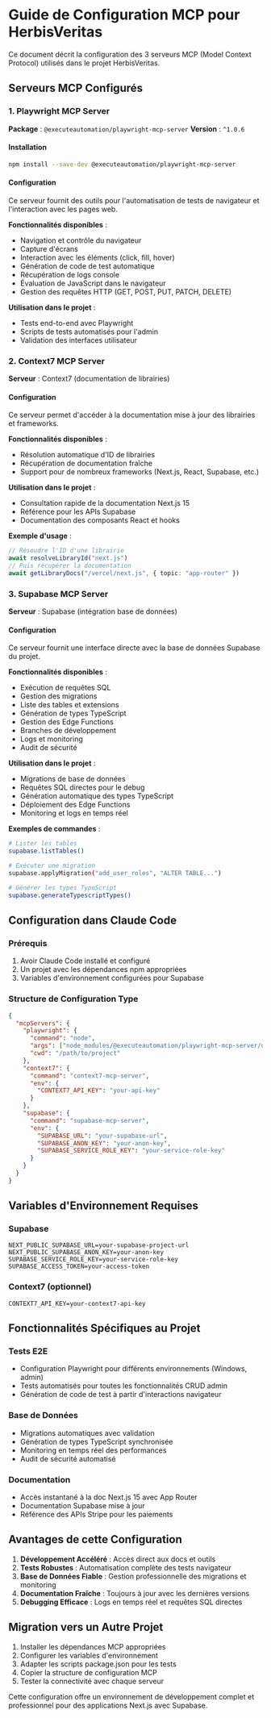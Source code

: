 # Guide de Configuration MCP pour HerbisVeritas

Ce document décrit la configuration des 3 serveurs MCP (Model Context Protocol) utilisés dans le projet HerbisVeritas.

## Serveurs MCP Configurés

### 1. Playwright MCP Server
**Package** : `@executeautomation/playwright-mcp-server`
**Version** : `^1.0.6`

#### Installation
```bash
npm install --save-dev @executeautomation/playwright-mcp-server
```

#### Configuration
Ce serveur fournit des outils pour l'automatisation de tests de navigateur et l'interaction avec les pages web.

**Fonctionnalités disponibles** :
- Navigation et contrôle du navigateur
- Capture d'écrans
- Interaction avec les éléments (click, fill, hover)
- Génération de code de test automatique
- Récupération de logs console
- Évaluation de JavaScript dans le navigateur
- Gestion des requêtes HTTP (GET, POST, PUT, PATCH, DELETE)

**Utilisation dans le projet** :
- Tests end-to-end avec Playwright
- Scripts de tests automatisés pour l'admin
- Validation des interfaces utilisateur

### 2. Context7 MCP Server
**Serveur** : Context7 (documentation de librairies)

#### Configuration
Ce serveur permet d'accéder à la documentation mise à jour des librairies et frameworks.

**Fonctionnalités disponibles** :
- Résolution automatique d'ID de librairies
- Récupération de documentation fraîche
- Support pour de nombreux frameworks (Next.js, React, Supabase, etc.)

**Utilisation dans le projet** :
- Consultation rapide de la documentation Next.js 15
- Référence pour les APIs Supabase
- Documentation des composants React et hooks

**Exemple d'usage** :
```typescript
// Résoudre l'ID d'une librairie
await resolveLibraryId("next.js")
// Puis récupérer la documentation
await getLibraryDocs("/vercel/next.js", { topic: "app-router" })
```

### 3. Supabase MCP Server
**Serveur** : Supabase (intégration base de données)

#### Configuration
Ce serveur fournit une interface directe avec la base de données Supabase du projet.

**Fonctionnalités disponibles** :
- Exécution de requêtes SQL
- Gestion des migrations
- Liste des tables et extensions
- Génération de types TypeScript
- Gestion des Edge Functions
- Branches de développement
- Logs et monitoring
- Audit de sécurité

**Utilisation dans le projet** :
- Migrations de base de données
- Requêtes SQL directes pour le debug
- Génération automatique des types TypeScript
- Déploiement des Edge Functions
- Monitoring et logs en temps réel

**Exemples de commandes** :
```bash
# Lister les tables
supabase.listTables()

# Exécuter une migration
supabase.applyMigration("add_user_roles", "ALTER TABLE...")

# Générer les types TypeScript
supabase.generateTypescriptTypes()
```

## Configuration dans Claude Code

### Prérequis
1. Avoir Claude Code installé et configuré
2. Un projet avec les dépendances npm appropriées
3. Variables d'environnement configurées pour Supabase

### Structure de Configuration Type

```json
{
  "mcpServers": {
    "playwright": {
      "command": "node",
      "args": ["node_modules/@executeautomation/playwright-mcp-server/dist/index.js"],
      "cwd": "/path/to/project"
    },
    "context7": {
      "command": "context7-mcp-server",
      "env": {
        "CONTEXT7_API_KEY": "your-api-key"
      }
    },
    "supabase": {
      "command": "supabase-mcp-server",
      "env": {
        "SUPABASE_URL": "your-supabase-url",
        "SUPABASE_ANON_KEY": "your-anon-key",
        "SUPABASE_SERVICE_ROLE_KEY": "your-service-role-key"
      }
    }
  }
}
```

## Variables d'Environnement Requises

### Supabase
```env
NEXT_PUBLIC_SUPABASE_URL=your-supabase-project-url
NEXT_PUBLIC_SUPABASE_ANON_KEY=your-anon-key
SUPABASE_SERVICE_ROLE_KEY=your-service-role-key
SUPABASE_ACCESS_TOKEN=your-access-token
```

### Context7 (optionnel)
```env
CONTEXT7_API_KEY=your-context7-api-key
```

## Fonctionnalités Spécifiques au Projet

### Tests E2E
- Configuration Playwright pour différents environnements (Windows, admin)
- Tests automatisés pour toutes les fonctionnalités CRUD admin
- Génération de code de test à partir d'interactions navigateur

### Base de Données
- Migrations automatiques avec validation
- Génération de types TypeScript synchronisée
- Monitoring en temps réel des performances
- Audit de sécurité automatisé

### Documentation
- Accès instantané à la doc Next.js 15 avec App Router
- Documentation Supabase mise à jour
- Référence des APIs Stripe pour les paiements

## Avantages de cette Configuration

1. **Développement Accéléré** : Accès direct aux docs et outils
2. **Tests Robustes** : Automatisation complète des tests navigateur
3. **Base de Données Fiable** : Gestion professionnelle des migrations et monitoring
4. **Documentation Fraîche** : Toujours à jour avec les dernières versions
5. **Debugging Efficace** : Logs en temps réel et requêtes SQL directes

## Migration vers un Autre Projet

1. Installer les dépendances MCP appropriées
2. Configurer les variables d'environnement
3. Adapter les scripts package.json pour les tests
4. Copier la structure de configuration MCP
5. Tester la connectivité avec chaque serveur

Cette configuration offre un environnement de développement complet et professionnel pour des applications Next.js avec Supabase.